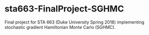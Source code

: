 # sta663-FinalProject-SGHMC
Final project for STA 663 (Duke University Spring 2018) implementing stochastic gradient Hamiltonian Monte Carlo (SGHMC).
